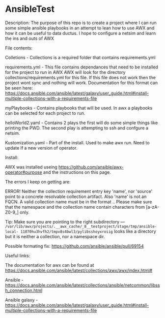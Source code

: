 # AnsibleTest
Description:
The purpose of this repo is to create a project where I can run some simple ansible playbooks in an attempt to lean 
how to use AWX and how it can be useful to data ductus. I hope to configure a netsim and learn the ins and outs of
AWX


File contents:

Colletions - Collections is a required folder that contains requirements.yml

requirements.yml - This file contains dependances that need to be installed for the project to run in AWX
AWX will look for the directory collections/requirements.yml for this file. If this file does not work then
the project wont sync and nothing will work. Documentation for this format can be seen here: 
https://docs.ansible.com/ansible/latest/galaxy/user_guide.html#install-multiple-collections-with-a-requirements-file



myPlaybooks - Contains playbooks that will be used. In awx a playbooks can be selected for each project to run.

helloWorld2.yaml - Contains 2 plays the first will do some simple things like printing the PWD. The second play 
is attempting to ssh and confgure a netsim.


Kustomization.yaml - Part of the install. Used to make awx run. Need to update if a new version of operator. 



Install:

AWX was installed useing https://github.com/ansible/awx-operator#purpose and the instructions on this page. 



The errors I keep on getting are:

ERROR! Neither the collection requirement entry key 'name', nor 'source' point to a concrete resolvable collection 
artifact. Also 'name' is not an FQCN. A valid collection name must be in the format <namespace>.<collection>. Please 
make sure that the namespace and the collection name  contain characters from [a-zA-Z0-9_] only.

Tip: Make sure you are pointing to the right subdirectory — 
  `/var/lib/awx/projects/.__awx_cache/_8__testproject/stage/tmp/ansible-local-
  11070hu3hvfh2/tmpv8s4bwl3/pylibsshoyxroiig`
looks like a directory but it is neither a collection, nor a namespace dir.
  
  Possible formating fix:
  https://github.com/ansible/ansible/pull/69154

Useful links: 

The documentation for awx can be found at https://docs.ansible.com/ansible/latest/collections/awx/awx/index.html#

Ansible - https://docs.ansible.com/ansible/latest/collections/ansible/netcommon/libssh_connection.html
  
Ansible galaxy -  https://docs.ansible.com/ansible/latest/galaxy/user_guide.html#install-multiple-collections-with-a-requirements-file
